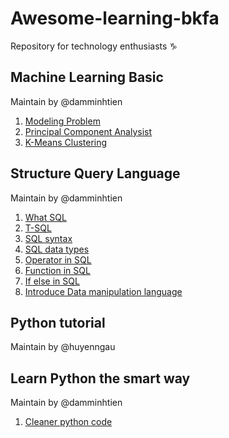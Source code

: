# Awesome-learning-bkfa
Repository for technology enthusiasts :capricorn:
## Machine Learning Basic
Maintain by @damminhtien
1. [Modeling Problem](https://github.com/BKFA/Learn-any-things/blob/master/Machine_Learning/Modeling_Problems.md)
2. [Principal Component Analysist](https://github.com/BKFA/Learn-any-things/blob/master/Machine_Learning/PCA.md)
3. [K-Means Clustering](https://github.com/BKFA/Learn-any-things/blob/master/Machine_Learning/K-Means_Clustering.md)
## Structure Query Language
Maintain by @damminhtien
1. [What SQL](https://github.com/BKFA/Learn-any-things/blob/master/Structure_Query_Language_SQL/What_SQL.md)
2. [T-SQL](https://github.com/BKFA/Learn-any-things/blob/master/Structure_Query_Language_SQL/T-SQL.md)
3. [SQL syntax](https://github.com/BKFA/Learn-any-things/blob/master/Structure_Query_Language_SQL/SQL_syntax.md)
4. [SQL data types](https://github.com/BKFA/Learn-any-things/blob/master/Structure_Query_Language_SQL/SQL_datatypes.md)
5. [Operator in SQL](https://github.com/BKFA/Learn-any-things/blob/master/Structure_Query_Language_SQL/Operators_SQL.md)
6. [Function in SQL](https://github.com/BKFA/Learn-any-things/blob/master/Structure_Query_Language_SQL/Function_in_SQL.md)
7. [If else in SQL](https://github.com/BKFA/Learn-any-things/blob/master/Structure_Query_Language_SQL/ifelse_variable_null_in_SQL.md)
8. [Introduce Data manipulation language](https://github.com/BKFA/Learn-any-things/blob/master/Structure_Query_Language_SQL/DML_intro.md)
## Python tutorial 
Maintain by @huyenngau
## Learn Python the smart way
Maintain by @damminhtien
1. [Cleaner python code](https://github.com/BKFA/awesome-learning-bkfa/blob/master/Python/PythonTricks1_Patterns%20for%20Cleaner%20Python)
